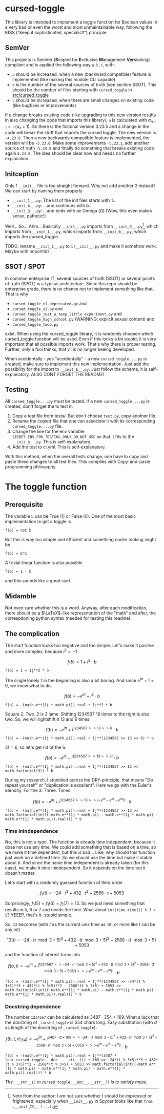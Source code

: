 # cursed-toggle
This library is intended to implement a toggle function for Boolean values in a very bad or even the worst and most unmaintainable way, following the KISS ("Keep it sophisticated, specialist!") principle.

## SemVer
This projects is SemVer (**S**coped for **E**xclusive **M**anagement **Ver**sioning) compliant and is applied the following way `a.b.c`, with:
- `a` should be increased, when a new (backward compatible) feature is implemented (like making this module CLI capable)
- `b` is the number of the several sources of truth (see section SSOT). This should be the number of files starting with `cursed_toggle` in [src/cursed_toggle](src/cursed_toggle)
- `c` should be increased, when there are small changes on existing code (like bugfixes or improvements)

If a change breaks existing code (like upgrading to this new version results in also changing the code that imports this library), `a` is calculated with $a_{n+1} = -(a_n + 1)$. So there is the fictional version 3.23.5 and a change in the code will break the stuff that imports the cursed toggle. The new version is `-4.23.0`. Then a new backwards compatible feature is implemented, the version will be `-5.23.0`. Make some improvements `-5.23.1`, add another source of truth `-5.24.0` and finally do something that breaks existing code again `6.24.0`. The idea should be clear now and needs no further explanation.

## Initception
Only 1 `__init__` file is too straight forward. Why not add another 3 instead? We can start by naming them properly
- `__init_1__.py`: The list of the init files starts with 1...
- `__init_b__.py`: ...and continues with b...
- `__init_Ω__.py`: ...and ends with an Omega (Ω) (Wow, this even makes sense, pathetic!)

Well... So... Ahm... Basically `__init__.py` imports from `__init_Ω__.py`[^1], which imports from `__init_1__.py`, which imports from `__init_b__.py`, which imports the cursed_toggle.

[^1]: Note from the author: I am not sure whether I should be impressed or frightened, especially when `__init__.py` in Spyder looks like that `from .__init_Î©__ [...]`.

TODO: rename `__init_1__.py` to `1)__init__.py` and make it somehow work. Maybe with importlib?

## SSOT / SPOT
In common enterprise IT, several sources of truth (SSOT) or several points of truth (SPOT) is a typical architecture. Since this repo should be enterprise grade, there is no chance not to implement something like that. That is why
- `cursed_toggle_v1_deprecated.py` and
- `cursed_toggle_v2.py` and
- `cursed_toggle_just_a_temp_little_experiment.py` and
- `cursed_toggle_high_school.py` (WARNING: explicit sexual content) and
- `cursed_toggle_todo.py`

exist. When using the cursed_toggle library, it is randomly choosen which cursed_toggle function will be used. Even if this looks a bit stupid, it is very important that all possible imports work. That's why there is proper testing. Further, only a fool thinks, that v1 is no longer beeing developed.

When accidentally - yes "accidentally" - a new `cursed_toggle....py` is created, make sure to implement this new implementation. Just add the possibility for the import to `__init_b__.py`. Just follow the scheme, it is self-explanatory. ALSO DONT FORGET THE README!

## Testing
All `cursed_toggle....py` must be tested. If a new `cursed_toggle....py` is created, don't forget the to test it.
1) Copy a test file from tests/. But don't choose `test.py`, copy another file.
1) Rename the copied file that one can associate it with its corresponding `cursed_toggle....py` file.
1) Change the line for the env variable `SECRET_ENV_FOR_TESTING_ONLY_DO_NOT_USE` so that it fits to the `__init_b__.py`. This is self-explanatory.
1) Add the test to ci.yml. This is self-explanatory.

With this method, when the overall tests change, one have to copy and paste these changes to all test files. This complies with Copy-and-paste programming philosophy.

# The toggle function
## Prerequisite
The variable `b` can be True (1) or False (0). One of the most basic implementation to get a toggle is
```
f(b) = not b
```

But this is way too simple and efficient and something cooler looking might be
```
f(b) = b^1
```

A trivial linear function is also possible
```
f(b) = 1 - b
```

and this sounds like a good start.

## Midamble
Not even sure whether this is a word. Anyway, after each modification, there should be a $\LaTeX$-like representation of the "math" and after, the correspdoning python syntax (needed for testing this readme).

## The complication
The start function looks too negative and too simple. Let's make it positve and more complex, because $i^2 = -1$

$$ f(b) = 1 + i^2 \cdot b $$
```
f(b) = 1 + 1j**2 * b
```

The single lonely 1 in the beginning is also a bit boring. And since $e^{i\pi} + 1 = 0$, we know what to do.

$$ f(b) = -e^{i\pi} + i^2 \cdot b $$
```
f(b) = -(math.e**(1j * math.pi)).real + 1j**2 * b
```

Square 2. Two. 2 is 2 lame. Shifting 1234567 19 times to the right is also two. So, we will rightshift it 13 and 6 times.

$$ f(b) = -e^{i\pi} + i^{1234567 >> 13 >> 6} \cdot b $$
```
f(b) = -(math.e**(1j * math.pi)).real + 1j**(1234567 >> 13 >> 6) * b
```

$3! = 6$, so let's get rid of the 6.

$$ f(b) = -e^{i\pi} + i^{1234567 >> 13 >> 3!} \cdot b $$
```
f(b) = -(math.e**(1j * math.pi)).real + 1j**(1234567 >> 13 >> math.factorial(3)) * b
```

During my research, I stumbled across the DRY-principle, that means "Do repeat yourself" or "duplication is excellent". Here we go with the Euler's idendity. For the 3. Three. Times.

$$ f(b) = -e^{i\pi} + i^{1234567 >> 13 >> \left(-e^{i\pi} - e^{i\pi} - e^{i\pi}\right)!} \cdot b $$
```
f(b) = -(math.e**(1j * math.pi)).real + 1j**(1234567 >> 13 >> math.factorial(int((-math.e**(1j * math.pi) - math.e**(1j * math.pi) - math.e**(1j * math.pi)).real))) * b
```

### Time inindependence
No, this is not a typo. The function is already time independent, because it does not use any time. We could add something that is based on a time, so we make it time dependent, but this is bad... Like, why should this function just work on a defined time. So we should use the time but make it stable about it. And since the name time independent is already taken (for this case), we make it time inindependent. So it depends on the time but it doesn't matter.

Let's start with a randomly guessed function of third order

$$ f_1(t) = -24 \cdot t^3 + 432 \cdot t^2 - 2568 \cdot t + 5053 $$

Surprisingly, $f_1(5) = f_1(6) = f_1(7) = 13$. So we just need something that results in 5, 6 or 7 and needs the time. What about `int(time.time()) % 3 + 5`? YEEEP, that's it- stupid simple.

So, `13` becomes (with $t$ as the current unix time as int, or more like $t$ can be any int)

$$ 13(t) = -24 \cdot (t \mod 3+5)^3 + 432 \cdot (t \mod 3+5)^2 - 2568 \cdot (t \mod 3+5) + 5053 $$

and the function of interest turns into

$$ f(b,t) = -e^{i\pi} + i^{1234567 >> -24 \cdot (t \mod 3+5)^3 + 432 \cdot (t \mod 3+5)^2 - 2568 \cdot (t \mod 3+5) + 5053 >> \left(-e^{i\pi} - e^{i\pi} - e^{i\pi}\right)!} \cdot b $$
```
f(b) = -(math.e**(1j * math.pi)).real + 1j**(1234567 >> -24*(t % 3+5)**3 + 432*(t % 3+5)**2 - 2568*(t % 3+5) + 5053 >> math.factorial(int((-math.e**(1j * math.pi) - math.e**(1j * math.pi) - math.e**(1j * math.pi)).real))) * b
```

### Docstring dependence
The number `1234567` can be calculated as $3487 \cdot 354 + 169$. What a luck that the docstring of `_cursed_toggle` is 354 chars long. Easy substitution (with $d$ as length of the docstring of `_cursed_toggle`):

$$ f(b,t,d_{354}) = -e^{i\pi} + i^{3487 \cdot d + 169 >> -24 \cdot (t \mod 3+5)^3 + 432 \cdot (t \mod 3+5)^2 - 2568 \cdot (t \mod 3+5) + 5053 >> \left(-e^{i\pi} - e^{i\pi} - e^{i\pi}\right)!} \cdot b $$
```
f(b) = -(math.e**(1j * math.pi)).real + 1j**(3487 * len(_cursed_toggle.__doc__.__str__()) + 169 >> -24*(t % 3+5)**3 + 432*(t % 3+5)**2 - 2568*(t % 3+5) + 5053 >> math.factorial(int((-math.e**(1j * math.pi) - math.e**(1j * math.pi) - math.e**(1j * math.pi)).real))) * b
```

*The `.__str__()` in `cursed_toggle.__doc__.__str__()` is to satisfy mypy.*
